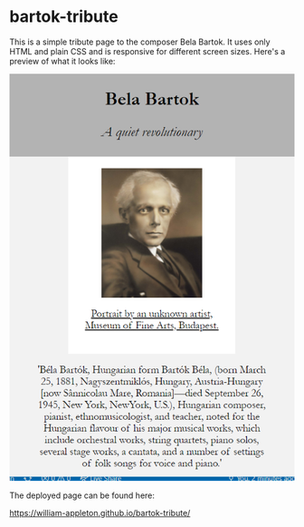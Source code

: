 # bartok-tribute

This is a simple tribute page to the composer Bela Bartok. It uses only HTML and plain CSS and is responsive for different screen sizes. Here's a preview of what it looks like:

![Tribute page preview](https://raw.githubusercontent.com/william-appleton/bartok-tribute/main/assets/bartok-portrait.PNG)

The deployed page can be found here:

https://william-appleton.github.io/bartok-tribute/